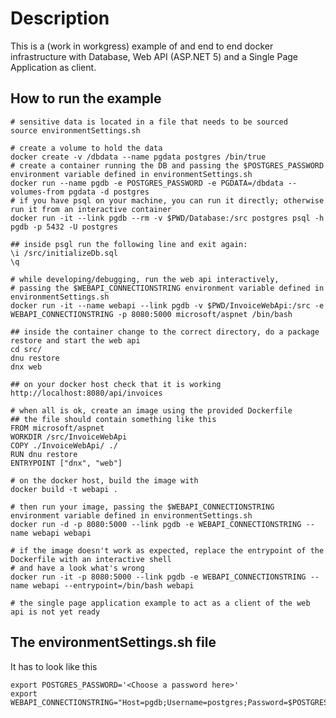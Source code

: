 Description
===========

This is a (work in workgress) example of and end to end docker infrastructure with Database, Web API (ASP.NET 5) and a Single Page Application as client.

How to run the example
----------------------

    # sensitive data is located in a file that needs to be sourced
    source environmentSettings.sh

    # create a volume to hold the data
    docker create -v /dbdata --name pgdata postgres /bin/true
    # create a container running the DB and passing the $POSTGRES_PASSWORD environment variable defined in environmentSettings.sh
    docker run --name pgdb -e POSTGRES_PASSWORD -e PGDATA=/dbdata --volumes-from pgdata -d postgres
    # if you have psql on your machine, you can run it directly; otherwise run it from an interactive container
    docker run -it --link pgdb --rm -v $PWD/Database:/src postgres psql -h pgdb -p 5432 -U postgres

    ## inside psgl run the following line and exit again:
    \i /src/initializeDb.sql
    \q

    # while developing/debugging, run the web api interactively,
    # passing the $WEBAPI_CONNECTIONSTRING environment variable defined in environmentSettings.sh
    docker run -it --name webapi --link pgdb -v $PWD/InvoiceWebApi:/src -e WEBAPI_CONNECTIONSTRING -p 8080:5000 microsoft/aspnet /bin/bash

    ## inside the container change to the correct directory, do a package restore and start the web api
    cd src/
    dnu restore
    dnx web
 
    ## on your docker host check that it is working
    http://localhost:8080/api/invoices

    # when all is ok, create an image using the provided Dockerfile
    ## the file should contain something like this
    FROM microsoft/aspnet
    WORKDIR /src/InvoiceWebApi
    COPY ./InvoiceWebApi/ ./
    RUN dnu restore
    ENTRYPOINT ["dnx", "web"]

    # on the docker host, build the image with
    docker build -t webapi .

    # then run your image, passing the $WEBAPI_CONNECTIONSTRING environment variable defined in environmentSettings.sh
    docker run -d -p 8080:5000 --link pgdb -e WEBAPI_CONNECTIONSTRING --name webapi webapi

    # if the image doesn't work as expected, replace the entrypoint of the Dockerfile with an interactive shell
    # and have a look what's wrong
    docker run -it -p 8080:5000 --link pgdb -e WEBAPI_CONNECTIONSTRING --name webapi --entrypoint=/bin/bash webapi

    # the single page application example to act as a client of the web api is not yet ready

The environmentSettings.sh file
-------------------------------

It has to look like this

    export POSTGRES_PASSWORD='<Choose a password here>'
    export WEBAPI_CONNECTIONSTRING="Host=pgdb;Username=postgres;Password=$POSTGRES_PASSWORD"
